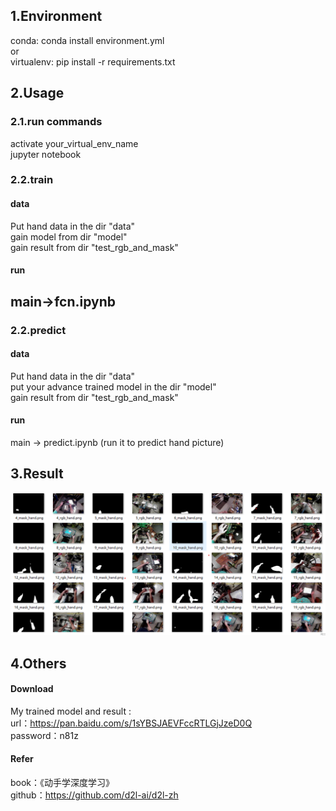 ## 1.Environment
conda: conda install environment.yml  
or  
virtualenv: pip install -r requirements.txt  

## 2.Usage
### 2.1.run commands
activate your_virtual_env_name  
jupyter notebook  
### 2.2.train
#### data 
Put hand data in the dir "data"  
gain model from dir "model"  
gain result from dir "test_rgb_and_mask"  
#### run
main->fcn.ipynb  
----------------------------------------------------
### 2.2.predict
#### data 
Put hand data in the dir "data"  
put your advance trained model in the dir "model"  
gain result from dir "test_rgb_and_mask"  
#### run
main -> predict.ipynb (run it to predict hand picture)  


## 3.Result

![Image](https://github.com/WhaleFalles/hand_segmentaition/blob/master/main/2019-12-20%20175224.png)  
## 4.Others

#### Download
My trained model and result :  
url：https://pan.baidu.com/s/1sYBSJAEVFccRTLGjJzeD0Q   
password：n81z   

#### Refer
book：《动手学深度学习》  
github：https://github.com/d2l-ai/d2l-zh  
```python

```
